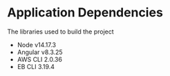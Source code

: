 # Application Dependencies

The libraries used to build the project

- Node v14.17.3
- Angular v8.3.25
- AWS CLI 2.0.36
- EB CLI 3.19.4